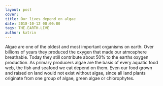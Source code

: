 ```yaml
---
layout: post
cover:
title: Our lives depend on algae
date: 2018-10-12 00:00:00
tags: THE.EARTH.LIVE
author: katrin
---
```


Algae are one of the oldest and most important organisms on earth.
Over billions of years they produced the oxygen that made our atmosphere breathable.
Today they still contribute about 50% to the earths oxygen production.
As primary producers algae are the basis of every aquatic food web,
the fish and seafood we eat depend on them.
Even our food grown and raised on land would not exist without algae,
since all land plants originate from one group of algae, green algae or chlorophytes.
